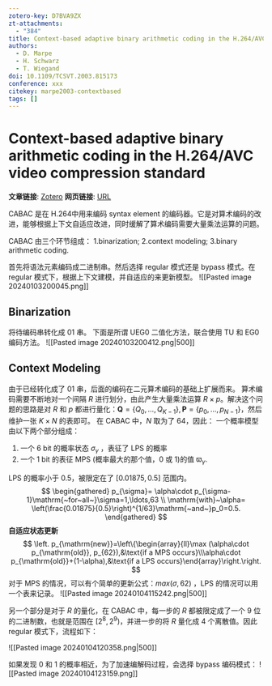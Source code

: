 ```yaml
---
zotero-key: D7BVA9ZX
zt-attachments:
  - "384"
title: Context-based adaptive binary arithmetic coding in the H.264/AVC video compression standard
authors:
  - D. Marpe
  - H. Schwarz
  - T. Wiegand
doi: 10.1109/TCSVT.2003.815173
conference: xxx
citekey: marpe2003-contextbased
tags: []
---
```

# Context-based adaptive binary arithmetic coding in the H.264/AVC video compression standard

**文章链接**: [Zotero](zotero://select/library/items/D7BVA9ZX) 
**网页链接**: [URL](https://ieeexplore.ieee.org/document/1218195?denied=)


CABAC 是在 H.264中用来编码 syntax element 的编码器。它是对算术编码的改进，能够根据上下文自适应改进，同时缓解了算术编码需要大量乘法运算的问题。

CABAC 由三个环节组成：
1.binarization; 
2.context modeling;
3.binary arithmetic coding.

首先将语法元素编码成二进制串。然后选择 regular 模式还是 bypass 模式。在 regular 模式下，根据上下文建模，并自适应的来更新模型。
![[Pasted image 20240103200045.png]]
## Binarization
将待编码串转化成 01 串。
下面是所谓 UEG0 二值化方法，联合使用 TU 和 EG0 编码方法。
![[Pasted image 20240103200412.png|500]]

## Context Modeling

由于已经转化成了 01 串，后面的编码在二元算术编码的基础上扩展而来。
算术编码需要不断地对一个间隔 $R$ 进行划分，由此产生大量乘法运算 $R\times p$。解决这个问题的思路是对 $R$ 和 $p$ 都进行量化：$\boldsymbol{Q}=\{Q_0,\ldots,Q_{K-1}\},\boldsymbol{P}=\{p_0,\ldots,p_{N-1}\}$，然后维护一张 $K\times N$ 的表即可。
在 CABAC 中，$N$ 取为了 64，因此：
一个概率模型由以下两个部分组成：
1. 一个 6 bit 的概率状态 $\sigma_{\gamma}$ ，表征了 LPS 的概率
2. 一个 1 bit 的表征 MPS (概率最大的那个值，0 或 1)的值 $\varpi_{\gamma}$.

LPS 的概率小于 0.5，被限定在了 $[0.01875,0.5]$ 范围内。
$$
\begin{gathered}
p_{\sigma}= \alpha\cdot p_{\sigma-1}\mathrm{~for~all~}\sigma=1,\ldots,63 \\
\mathrm{with}~\alpha= \left(\frac{0.01875}{0.5}\right)^{1/63}\mathrm{~and~}p_0=0.5. 
\end{gathered}
$$
**自适应状态更新**
$$
 \left. p_{\mathrm{new}}=\left\{\begin{array}{ll}\max (\alpha\cdot p_{\mathrm{old}}, p_{62}),&\text{if a MPS occurs}\\\alpha\cdot p_{\mathrm{old}}+(1-\alpha),&\text{if a LPS occurs}\end{array}\right.\right. 
$$
对于 MPS 的情况，可以有个简单的更新公式：$max(\sigma,62)$ ，LPS 的情况可以用一个表来记录。
![[Pasted image 20240104115242.png|500]]

另一个部分是对于 $R$ 的量化，在 CABAC 中，每一步的 $R$ 都被限定成了一个 9 位的二进制数，也就是范围在 $[2^8,2^9)$，并进一步的将 $R$ 量化成 4 个离散值。因此 regular 模式下，流程如下：

![[Pasted image 20240104120358.png|500]]


如果发现 0 和 1 的概率相近，为了加速编解码过程，会选择 bypass 编码模式：
![[Pasted image 20240104123159.png]]

